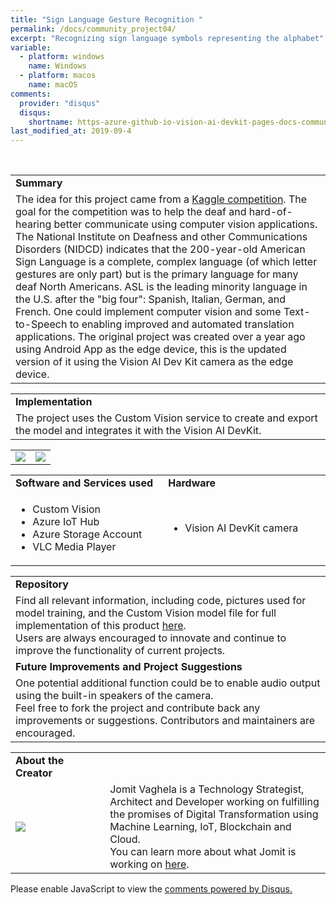 ```yaml
---
title: "Sign Language Gesture Recognition "
permalink: /docs/community_project04/
excerpt: "Recognizing sign language symbols representing the alphabet"
variable:
  - platform: windows
    name: Windows
  - platform: macos
    name: macOS
comments: 
  provider: "disqus"
  disqus: 
    shortname: https-azure-github-io-vision-ai-devkit-pages-docs-community-pr.disqus.com
last_modified_at: 2019-09-4
---
```

<br>
<html>
<table><tr><td><b>Summary</b></td></tr>
<tr><td>
The idea for this project came from a <a href="https://www.kaggle.com/datamunge/sign-language-mnist" target="_blank">Kaggle competition</a>. The goal for the competition was to help the deaf and hard-of-hearing better communicate using computer vision applications. The National Institute on Deafness and other Communications Disorders (NIDCD) indicates that the 200-year-old American Sign Language is a complete, complex language (of which letter gestures are only part) but is the primary language for many deaf North Americans. ASL is the leading minority language in the U.S. after the "big four": Spanish, Italian, German, and French. One could implement computer vision and some Text-to-Speech to enabling improved and automated translation applications. The original project was created over a year ago using Android App as the edge device, this is the updated version of it using the Vision AI Dev Kit camera as the edge device. <br> </td></tr>
</table></html>

<html><table>
<tr><td>
<b> Implementation </b> </td></tr>
<tr><td>
The project uses the Custom Vision service to create and export the model and integrates it with the Vision AI DevKit.
</td></tr>
</table></html>

<html> <table>
<tr>
<td width="50%"><img src="{{'assets/images/signlanguagetraining.png' | relative_url}}"></td>
<td width="50%"> <img src="{{'assets/images/signlanguagerecognition.jpg' | relative_url}}"> </td>
</tr>
</table></html>


<html><table>
<tr>
    <td width = "50%"> <b> Software and Services used</b> </td>
    <td width = "50%"> <b> Hardware </b> </td> 
    <td rowspan="24"></td> </tr>
 <tr>
    <td> <ul type="disc" >
            <li>Custom Vision</li>
            <li>Azure IoT Hub</li>
            <li>Azure Storage Account</li>
            <li>VLC Media Player</li>
         </ul> 
   </td> 
    <td> <ul type="disc">
            <li>Vision AI DevKit camera</li>
         </ul>
   </td>
</tr> 
</table></html>  

<html><table>
<tr><td><b> Repository </b></td></tr>
<tr><td>
Find all relevant information, including code, pictures used for model training, and the Custom Vision model file for full implementation of this product <a href="https://aka.ms/signlanguage-vaghela" target="_blank">here</a>. <br>
Users are always encouraged to innovate and continue to improve the functionality of current projects. 
</td></tr>
<tr><td>
<b> Future Improvements and Project Suggestions </b> </td></tr>
<tr><td>
One potential additional function could be to enable audio output using the built-in speakers of the camera. 
 <br>
  Feel free to fork the project and contribute back any improvements or suggestions. Contributors and maintainers are encouraged.
</td></tr>
</table></html>

<html><table>
<tr><td width="30%"><b> About the Creator </b> </td></tr>
<tr><td rowspan="2" width="30%"> <img src="{{'assets/images/jomit.jpg' | relative_url}}"> </td></tr>
<td width = "70%">
Jomit Vaghela is a Technology Strategist, Architect and Developer working on fulfilling the promises of Digital Transformation using Machine Learning, IoT, Blockchain and Cloud.
<br>
You can learn more about what Jomit is working on <a href="https://github.com/jomit " target="_blank">here</a>.
</td>
</table></html>
 <div id="disqus_thread"></div>
<script>

/**
*  RECOMMENDED CONFIGURATION VARIABLES: EDIT AND UNCOMMENT THE SECTION BELOW TO INSERT DYNAMIC VALUES FROM YOUR PLATFORM OR CMS.
*  LEARN WHY DEFINING THESE VARIABLES IS IMPORTANT: https://disqus.com/admin/universalcode/#configuration-variables*/
/*
var disqus_config = function () {
this.page.url = https://azure.github.io/Vision-AI-DevKit-Pages/docs/community_project02#;  // Replace PAGE_URL with your page's canonical URL variable
this.page.identifier = community_project_04; // Replace PAGE_IDENTIFIER with your page's unique identifier variable
};
*/
(function() { // DON'T EDIT BELOW THIS LINE
var d = document, s = d.createElement('script');
s.src = 'https://https-azure-github-io-vision-ai-devkit-pages.disqus.com/embed.js';
s.setAttribute('data-timestamp', +new Date());
(d.head || d.body).appendChild(s);
})();
</script>
<noscript>Please enable JavaScript to view the <a href="https://disqus.com/?ref_noscript">comments powered by Disqus.</a></noscript>
                             


